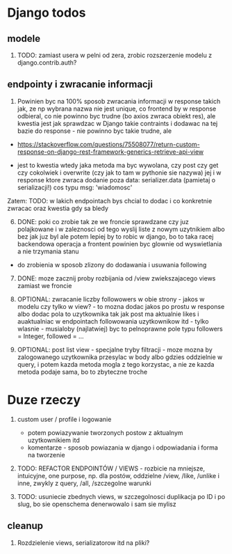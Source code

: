 # Django todos
## modele
1. TODO: zamiast usera w pelni od zera, zrobic rozszerzenie modelu z django.contrib.auth?

## endpointy i zwracanie informacji
1. Powinien byc na 100% sposob zwracania informacji w response takich jak, ze np wybrana nazwa nie jest unique, co frontend by w response odbieral, co nie powinno byc trudne (bo axios zwraca obiekt res), ale kwestia jest jak sprawdzac w Django takie contraints i dodawac na tej bazie do response - nie powinno byc takie trudne, ale

- https://stackoverflow.com/questions/75508077/return-custom-response-on-django-rest-framework-generics-retrieve-api-view

- jest to kwestia wtedy jaka metoda ma byc wywolana, czy post czy get czy cokolwiek i overwrite (czy jak to tam w pythonie sie nazywa) jej i w response ktore zwraca dodanie poza data: serializer.data (pamietaj o serializacji!) cos typu msg: 'wiadomosc'

Zatem: TODO: w lakich endpointach bys chcial to dodac i co konkretnie zwracac
oraz kwestia gdy sa bledy

6. DONE: poki co zrobie tak ze we froncie sprawdzane czy juz polajkowane
i w zaleznosci od tego wyslij liste z nowym uzytnikiem albo bez jak juz byl
ale potem lepiej by to robic w django, bo to taka racej backendowa operacja
a frontent powinien byc glownie od wyswietlania a nie trzymania stanu
- do zrobienia w sposob zlizony do dodawania i usuwania following

7. DONE: moze zacznij proby rozbijania od /view zwiekszajacego views zamiast we froncie

8. OPTIONAL: zwracanie liczby followowers w obie strony - jakos w modelu czy tylko w view? - to mozna dodac jakos po prostu w response albo dodac pola to uzytkownika tak jak post ma aktualnie likes i auaktualniac w endpointach followowania uzytkownikow itd - tylko wlasnie - musialoby (najlatwiej) byc to pelnoprawne pole typu followers = Integer, followed = ...

9. OPTIONAL: post list view - specjalne tryby filtracji - moze mozna by zalogowanego uzytkownika przesylac w body albo gdzies oddzielnie w query, i potem kazda metoda mogla z tego korzystac, a nie ze kazda metoda podaje sama, bo to zbyteczne troche


# Duze rzeczy
1. custom user / profile i logowanie
    - potem powiazywanie tworzonych postow z aktualnym uzytkownikiem itd
    - komentarze - sposob powiazania w django i odpowiadania i forma na tworzenie

3. TODO: REFACTOR ENDPOINTÓW / VIEWS - rozbicie na mniejsze, intuicyjne, one purpose, np. dla postów, oddzielne /view, /like, /unlike i inne, zwykly z query, /all, /szczegolne warunki

4. TODO: usuniecie zbednych views, w szczegolnosci duplikacja po ID i po slug, bo sie openschema denerwowalo i sam sie mylisz


## cleanup
1. Rozdzielenie views, serializatorow itd na pliki?